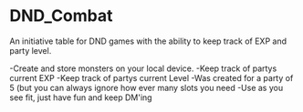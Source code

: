 # DND_Combat
An initiative table for DND games with the ability to keep track of EXP and party level. 

-Create and store monsters on your local device.
-Keep track of partys current EXP
-Keep track of partys current Level
-Was created for a party of 5 (but you can always ignore how ever many slots you need
-Use as you see fit, just have fun and keep DM'ing
